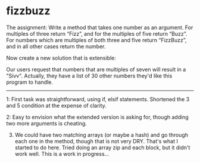 fizzbuzz
========

The assignment:
Write a method that takes one number as an argument. For multiples of three return “Fizz”, and for the multiples of five return “Buzz”. For numbers which are multiples of both three and five return “FizzBuzz”, and in all other cases return the number.

Now create a new solution that is extensible:

Our users request that numbers that are multiples of seven will result in a "Sivv". Actually, they have a list of 30 other numbers they'd like this program to handle. 

-----------

1: First task was straightforward, using if, elsif statements. Shortened the 3 and 5 condition at the expense of clarity.

2: Easy to envision what the extended version is asking for, though adding two more arguments is cheating.

3. We could have two matching arrays (or maybe a hash) and go through each one in the method, though that is not very DRY. That's what I started to do here. Tried doing an array zip and each block, but it didn't work well. This is a work in progress...

